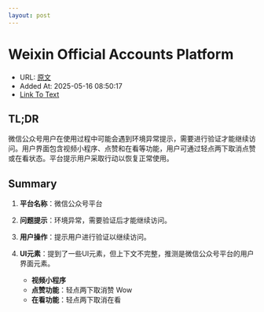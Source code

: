 ```yaml
---
layout: post
---
```

# Weixin Official Accounts Platform
- URL: [原文](https://mp.weixin.qq.com/s/8vXJyCx1dRUH32SYYsrVdg)
- Added At: 2025-05-16 08:50:17
- [Link To Text](_posts/2025-05-16-这-3-个-mcp-开源项目，牛逼哄哄。_raw.md)

## TL;DR
微信公众号用户在使用过程中可能会遇到环境异常提示，需要进行验证才能继续访问。用户界面包含视频小程序、点赞和在看等功能，用户可通过轻点两下取消点赞或在看状态。平台提示用户采取行动以恢复正常使用。


## Summary
1.  **平台名称**：微信公众号平台

2.  **问题提示**：环境异常，需要验证后才能继续访问。

3.  **用户操作**：提示用户进行验证以继续访问。

4.  **UI元素**：提到了一些UI元素，但上下文不完整，推测是微信公众号平台的用户界面元素。
    *   **视频小程序**
    *   **点赞功能**：轻点两下取消赞 Wow
    *   **在看功能**：轻点两下取消在看

